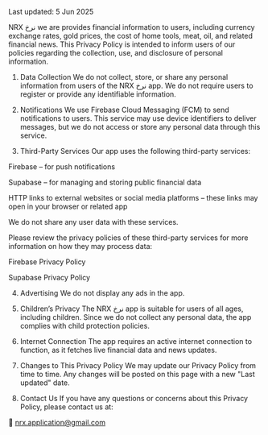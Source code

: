 Last updated: 5 Jun 2025

NRX نرخ we are provides financial information to users, including currency exchange rates, gold prices, the cost of home tools, meat, oil, and related financial news. This Privacy Policy is intended to inform users of our policies regarding the collection, use, and disclosure of personal information.

1. Data Collection
We do not collect, store, or share any personal information from users of the NRX نرخ app. We do not require users to register or provide any identifiable information.

2. Notifications
We use Firebase Cloud Messaging (FCM) to send notifications to users. This service may use device identifiers to deliver messages, but we do not access or store any personal data through this service.

3. Third-Party Services
Our app uses the following third-party services:

Firebase – for push notifications

Supabase – for managing and storing public financial data

HTTP links to external websites or social media platforms – these links may open in your browser or related app

We do not share any user data with these services.

Please review the privacy policies of these third-party services for more information on how they may process data:

Firebase Privacy Policy

Supabase Privacy Policy

4. Advertising
We do not display any ads in the app.

5. Children’s Privacy
The NRX نرخ app is suitable for users of all ages, including children. Since we do not collect any personal data, the app complies with child protection policies.

6. Internet Connection
The app requires an active internet connection to function, as it fetches live financial data and news updates.

7. Changes to This Privacy Policy
We may update our Privacy Policy from time to time. Any changes will be posted on this page with a new "Last updated" date.

8. Contact Us
If you have any questions or concerns about this Privacy Policy, please contact us at:

📧 nrx.application@gmail.com
